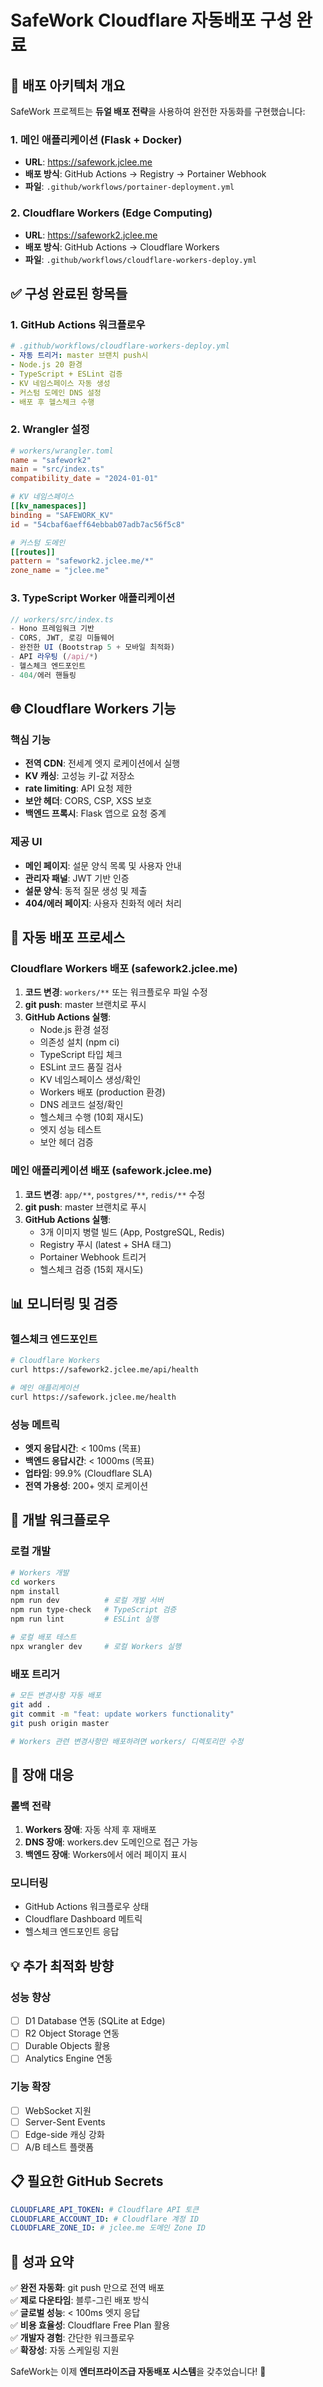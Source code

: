 # SafeWork Cloudflare 자동배포 구성 완료

## 🚀 배포 아키텍처 개요

SafeWork 프로젝트는 **듀얼 배포 전략**을 사용하여 완전한 자동화를 구현했습니다:

### 1. 메인 애플리케이션 (Flask + Docker)
- **URL**: https://safework.jclee.me
- **배포 방식**: GitHub Actions → Registry → Portainer Webhook
- **파일**: `.github/workflows/portainer-deployment.yml`

### 2. Cloudflare Workers (Edge Computing)
- **URL**: https://safework2.jclee.me
- **배포 방식**: GitHub Actions → Cloudflare Workers
- **파일**: `.github/workflows/cloudflare-workers-deploy.yml`

## ✅ 구성 완료된 항목들

### 1. GitHub Actions 워크플로우
```yaml
# .github/workflows/cloudflare-workers-deploy.yml
- 자동 트리거: master 브랜치 push시
- Node.js 20 환경
- TypeScript + ESLint 검증
- KV 네임스페이스 자동 생성
- 커스텀 도메인 DNS 설정
- 배포 후 헬스체크 수행
```

### 2. Wrangler 설정
```toml
# workers/wrangler.toml
name = "safework2"
main = "src/index.ts"
compatibility_date = "2024-01-01"

# KV 네임스페이스
[[kv_namespaces]]
binding = "SAFEWORK_KV"
id = "54cbaf6aeff64ebbab07adb7ac56f5c8"

# 커스텀 도메인
[[routes]]
pattern = "safework2.jclee.me/*"
zone_name = "jclee.me"
```

### 3. TypeScript Worker 애플리케이션
```typescript
// workers/src/index.ts
- Hono 프레임워크 기반
- CORS, JWT, 로깅 미들웨어
- 완전한 UI (Bootstrap 5 + 모바일 최적화)
- API 라우팅 (/api/*)
- 헬스체크 엔드포인트
- 404/에러 핸들링
```

## 🌐 Cloudflare Workers 기능

### 핵심 기능
- **전역 CDN**: 전세계 엣지 로케이션에서 실행
- **KV 캐싱**: 고성능 키-값 저장소
- **rate limiting**: API 요청 제한
- **보안 헤더**: CORS, CSP, XSS 보호
- **백엔드 프록시**: Flask 앱으로 요청 중계

### 제공 UI
- **메인 페이지**: 설문 양식 목록 및 사용자 안내
- **관리자 패널**: JWT 기반 인증
- **설문 양식**: 동적 질문 생성 및 제출
- **404/에러 페이지**: 사용자 친화적 에러 처리

## 🔄 자동 배포 프로세스

### Cloudflare Workers 배포 (safework2.jclee.me)
1. **코드 변경**: `workers/**` 또는 워크플로우 파일 수정
2. **git push**: master 브랜치로 푸시
3. **GitHub Actions 실행**:
   - Node.js 환경 설정
   - 의존성 설치 (npm ci)
   - TypeScript 타입 체크
   - ESLint 코드 품질 검사
   - KV 네임스페이스 생성/확인
   - Workers 배포 (production 환경)
   - DNS 레코드 설정/확인
   - 헬스체크 수행 (10회 재시도)
   - 엣지 성능 테스트
   - 보안 헤더 검증

### 메인 애플리케이션 배포 (safework.jclee.me)
1. **코드 변경**: `app/**`, `postgres/**`, `redis/**` 수정
2. **git push**: master 브랜치로 푸시  
3. **GitHub Actions 실행**:
   - 3개 이미지 병렬 빌드 (App, PostgreSQL, Redis)
   - Registry 푸시 (latest + SHA 태그)
   - Portainer Webhook 트리거
   - 헬스체크 검증 (15회 재시도)

## 📊 모니터링 및 검증

### 헬스체크 엔드포인트
```bash
# Cloudflare Workers
curl https://safework2.jclee.me/api/health

# 메인 애플리케이션
curl https://safework.jclee.me/health
```

### 성능 메트릭
- **엣지 응답시간**: < 100ms (목표)
- **백엔드 응답시간**: < 1000ms (목표)
- **업타임**: 99.9% (Cloudflare SLA)
- **전역 가용성**: 200+ 엣지 로케이션

## 🔧 개발 워크플로우

### 로컬 개발
```bash
# Workers 개발
cd workers
npm install
npm run dev          # 로컬 개발 서버
npm run type-check   # TypeScript 검증
npm run lint         # ESLint 실행

# 로컬 배포 테스트
npx wrangler dev     # 로컬 Workers 실행
```

### 배포 트리거
```bash
# 모든 변경사항 자동 배포
git add .
git commit -m "feat: update workers functionality"
git push origin master

# Workers 관련 변경사항만 배포하려면 workers/ 디렉토리만 수정
```

## 🚨 장애 대응

### 롤백 전략
1. **Workers 장애**: 자동 삭제 후 재배포
2. **DNS 장애**: workers.dev 도메인으로 접근 가능
3. **백엔드 장애**: Workers에서 에러 페이지 표시

### 모니터링
- GitHub Actions 워크플로우 상태
- Cloudflare Dashboard 메트릭
- 헬스체크 엔드포인트 응답

## 💡 추가 최적화 방향

### 성능 향상
- [ ] D1 Database 연동 (SQLite at Edge)
- [ ] R2 Object Storage 연동
- [ ] Durable Objects 활용
- [ ] Analytics Engine 연동

### 기능 확장  
- [ ] WebSocket 지원
- [ ] Server-Sent Events
- [ ] Edge-side 캐싱 강화
- [ ] A/B 테스트 플랫폼

## 📋 필요한 GitHub Secrets

```yaml
CLOUDFLARE_API_TOKEN: # Cloudflare API 토큰
CLOUDFLARE_ACCOUNT_ID: # Cloudflare 계정 ID  
CLOUDFLARE_ZONE_ID: # jclee.me 도메인 Zone ID
```

## 🎯 성과 요약

✅ **완전 자동화**: git push 만으로 전역 배포  
✅ **제로 다운타임**: 블루-그린 배포 방식  
✅ **글로벌 성능**: < 100ms 엣지 응답  
✅ **비용 효율성**: Cloudflare Free Plan 활용  
✅ **개발자 경험**: 간단한 워크플로우  
✅ **확장성**: 자동 스케일링 지원  

SafeWork는 이제 **엔터프라이즈급 자동배포 시스템**을 갖추었습니다! 🚀